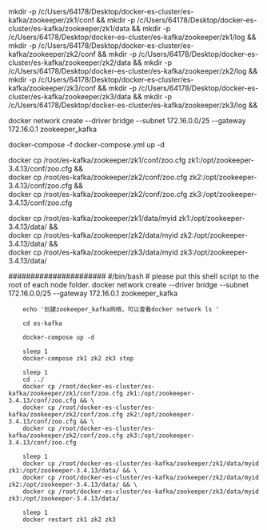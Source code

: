 mkdir -p /c/Users/64178/Desktop/docker-es-cluster/es-kafka/zookeeper/zk1/conf &&
mkdir -p /c/Users/64178/Desktop/docker-es-cluster/es-kafka/zookeeper/zk1/data &&
mkdir -p /c/Users/64178/Desktop/docker-es-cluster/es-kafka/zookeeper/zk1/log &&
mkdir -p /c/Users/64178/Desktop/docker-es-cluster/es-kafka/zookeeper/zk2/conf &&
mkdir -p /c/Users/64178/Desktop/docker-es-cluster/es-kafka/zookeeper/zk2/data &&
mkdir -p /c/Users/64178/Desktop/docker-es-cluster/es-kafka/zookeeper/zk2/log &&
mkdir -p /c/Users/64178/Desktop/docker-es-cluster/es-kafka/zookeeper/zk3/conf &&
mkdir -p /c/Users/64178/Desktop/docker-es-cluster/es-kafka/zookeeper/zk3/data &&
mkdir -p /c/Users/64178/Desktop/docker-es-cluster/es-kafka/zookeeper/zk3/log &&



docker network create --driver bridge --subnet 172.16.0.0/25 --gateway 172.16.0.1 zookeeper_kafka

docker-compose -f docker-compose.yml up -d

docker cp /root/es-kafka/zookeeper/zk1/conf/zoo.cfg zk1:/opt/zookeeper-3.4.13/conf/zoo.cfg && \
docker cp /root/es-kafka/zookeeper/zk2/conf/zoo.cfg zk2:/opt/zookeeper-3.4.13/conf/zoo.cfg && \
docker cp /root/es-kafka/zookeeper/zk2/conf/zoo.cfg zk3:/opt/zookeeper-3.4.13/conf/zoo.cfg


docker cp /root/es-kafka/zookeeper/zk1/data/myid zk1:/opt/zookeeper-3.4.13/data/ && \
docker cp /root/es-kafka/zookeeper/zk2/data/myid zk2:/opt/zookeeper-3.4.13/data/ && \
docker cp /root/es-kafka/zookeeper/zk3/data/myid zk3:/opt/zookeeper-3.4.13/data/



######################
        #/bin/bash
        # please put this shell script to the root of each node folder.
        docker network create --driver bridge --subnet 172.16.0.0/25 --gateway 172.16.0.1 zookeeper_kafka

        echo '创建zookeeper_kafka网络，可以查看docker network ls '

        cd es-kafka

        docker-compose up -d

        sleep 1
        docker-compose zk1 zk2 zk3 stop

        sleep 1
        cd ../
        docker cp /root/docker-es-cluster/es-kafka/zookeeper/zk1/conf/zoo.cfg zk1:/opt/zookeeper-3.4.13/conf/zoo.cfg && \
        docker cp /root/docker-es-cluster/es-kafka/zookeeper/zk2/conf/zoo.cfg zk2:/opt/zookeeper-3.4.13/conf/zoo.cfg && \
        docker cp /root/docker-es-cluster/es-kafka/zookeeper/zk2/conf/zoo.cfg zk3:/opt/zookeeper-3.4.13/conf/zoo.cfg

        sleep 1
        docker cp /root/docker-es-cluster/es-kafka/zookeeper/zk1/data/myid zk1:/opt/zookeeper-3.4.13/data/ && \
        docker cp /root/docker-es-cluster/es-kafka/zookeeper/zk2/data/myid zk2:/opt/zookeeper-3.4.13/data/ && \
        docker cp /root/docker-es-cluster/es-kafka/zookeeper/zk3/data/myid zk3:/opt/zookeeper-3.4.13/data/

        sleep 1
        docker restart zk1 zk2 zk3
